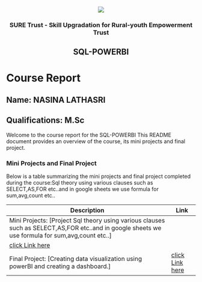 <!-- PROJECT LOGO -->
<br />

<div align="center">
   <img src='https://user-images.githubusercontent.com/73131499/166115643-d3187f47-d38f-41b2-ae42-5ecbbc60de14.png' />


<h3 align="center">SURE Trust - Skill Upgradation for Rural-youth Empowerment Trust</h3>
  <h2>SQL-POWERBI</h2>
</div>

# Course Report

## Name: NASINA LATHASRI

## Qualifications: M.Sc

Welcome to the course report for the SQL-POWERBI This README document provides an overview of the course, its mini projects and final project.

### Mini Projects and Final Project

Below is a table summarizing the mini projects and final project completed during the course:Sql theory using various clauses such as  
SELECT,AS,FOR etc..and in google sheets we use formula for sum,avg,count etc..

| Description                               | Link                                    |
|-------------------------------------------|-----------------------------------------|
| Mini Projects: [Project Sql theory using various clauses such as  SELECT,AS,FOR etc..and in google sheets we use formula for sum,avg,count etc..]   |  
 [click Link here](https://github.com/sure-trust/G12_SQL-PowerBI/tree/main/Mini%20Projects/Latha%20Sri)                         |
| Final Project: [Creating data visualization using powerBI and creating a dashboard.]     | [click Link here](https://github.com/sure-trust/G12_SQL-PowerBI/tree/main/Final%20Capstone%20Project/Latha%20Sri)                         |
